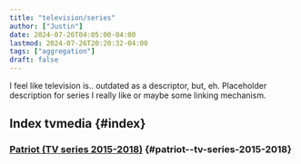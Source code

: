 ```yaml
---
title: "television/series"
author: ["Justin"]
date: 2024-07-26T04:05:00-04:00
lastmod: 2024-07-26T20:20:32-04:00
tags: ["aggregation"]
draft: false
---
```


I feel like television is.. outdated as a descriptor, but, eh. Placeholder
description for series I really like or maybe some linking mechanism.

<div class="outline-1 jvc">

## Index <span class="tag"><span class="tv">tv</span><span class="media">media</span></span> {#index}

<div class="outline-2 jvc">

### [Patriot (TV series 2015-2018)](<https://en.wikipedia.org/wiki/Patriot_(TV_series)>) {#patriot--tv-series-2015-2018}

</div>

</div>
